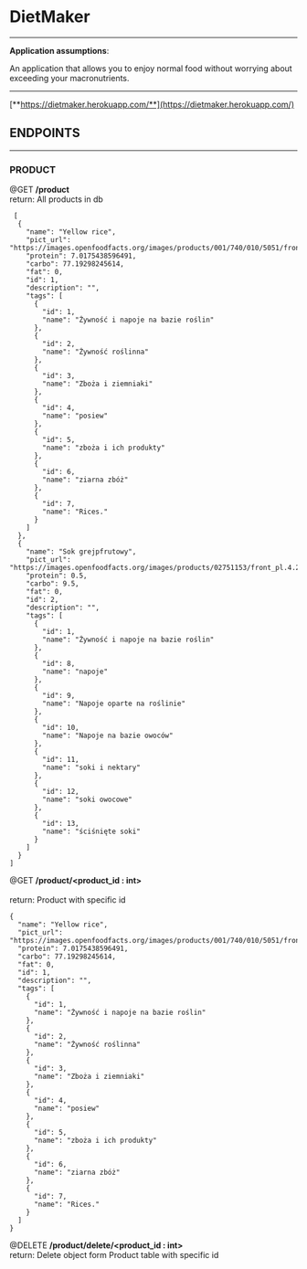 # DietMaker
---

**Application assumptions**:

 An application that allows you to enjoy normal food without worrying about 
 exceeding your macronutrients.
 
 ---
[**https://dietmaker.herokuapp.com/**](https://dietmaker.herokuapp.com/)

## ENDPOINTS

---
### PRODUCT

@GET
**/product**<br />  return: All products in db

``` 
 [
  {
    "name": "Yellow rice",
    "pict_url": "https://images.openfoodfacts.org/images/products/001/740/010/5051/front_en.11.200.jpg",
    "protein": 7.0175438596491,
    "carbo": 77.19298245614,
    "fat": 0,
    "id": 1,
    "description": "",
    "tags": [
      {
        "id": 1,
        "name": "Żywność i napoje na bazie roślin"
      },
      {
        "id": 2,
        "name": "Żywność roślinna"
      },
      {
        "id": 3,
        "name": "Zboża i ziemniaki"
      },
      {
        "id": 4,
        "name": "posiew"
      },
      {
        "id": 5,
        "name": "zboża i ich produkty"
      },
      {
        "id": 6,
        "name": "ziarna zbóż"
      },
      {
        "id": 7,
        "name": "Rices."
      }
    ]
  },
  {
    "name": "Sok grejpfrutowy",
    "pict_url": "https://images.openfoodfacts.org/images/products/02751153/front_pl.4.200.jpg",
    "protein": 0.5,
    "carbo": 9.5,
    "fat": 0,
    "id": 2,
    "description": "",
    "tags": [
      {
        "id": 1,
        "name": "Żywność i napoje na bazie roślin"
      },
      {
        "id": 8,
        "name": "napoje"
      },
      {
        "id": 9,
        "name": "Napoje oparte na roślinie"
      },
      {
        "id": 10,
        "name": "Napoje na bazie owoców"
      },
      {
        "id": 11,
        "name": "soki i nektary"
      },
      {
        "id": 12,
        "name": "soki owocowe"
      },
      {
        "id": 13,
        "name": "ściśnięte soki"
      }
    ]
  }
]

```

@GET
**/product/<product_id : int>**<br />  
return: Product with specific id
```
{
  "name": "Yellow rice",
  "pict_url": "https://images.openfoodfacts.org/images/products/001/740/010/5051/front_en.11.200.jpg",
  "protein": 7.0175438596491,
  "carbo": 77.19298245614,
  "fat": 0,
  "id": 1,
  "description": "",
  "tags": [
    {
      "id": 1,
      "name": "Żywność i napoje na bazie roślin"
    },
    {
      "id": 2,
      "name": "Żywność roślinna"
    },
    {
      "id": 3,
      "name": "Zboża i ziemniaki"
    },
    {
      "id": 4,
      "name": "posiew"
    },
    {
      "id": 5,
      "name": "zboża i ich produkty"
    },
    {
      "id": 6,
      "name": "ziarna zbóż"
    },
    {
      "id": 7,
      "name": "Rices."
    }
  ]
}
```

@DELETE
**/product/delete/<product_id : int>**<br />
return: Delete object form Product table with specific id